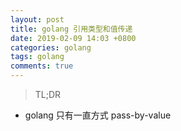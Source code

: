 ```yaml
---
layout: post
title: golang 引用类型和值传递
date: 2019-02-09 14:03 +0800
categories: golang
tags: golang
comments: true
---
```


> TL;DR  
- golang 只有一直方式 pass-by-value

